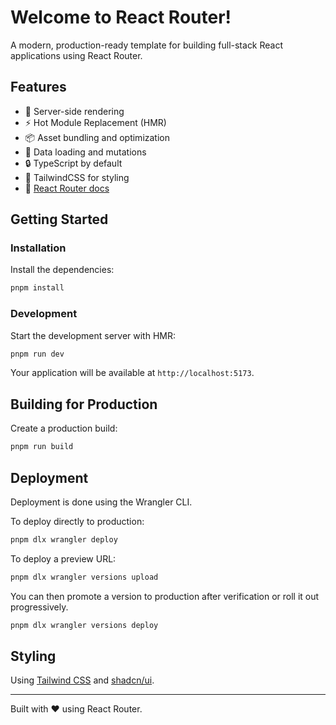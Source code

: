 # Welcome to React Router!

A modern, production-ready template for building full-stack React applications using React Router.

## Features

- 🚀 Server-side rendering
- ⚡️ Hot Module Replacement (HMR)
- 📦 Asset bundling and optimization
- 🔄 Data loading and mutations
- 🔒 TypeScript by default
- 🎉 TailwindCSS for styling
- 📖 [React Router docs](https://reactrouter.com/)

## Getting Started

### Installation

Install the dependencies:

```bash
pnpm install
```

### Development

Start the development server with HMR:

```bash
pnpm run dev
```

Your application will be available at `http://localhost:5173`.

## Building for Production

Create a production build:

```bash
pnpm run build
```

## Deployment

Deployment is done using the Wrangler CLI.

To deploy directly to production:

```sh
pnpm dlx wrangler deploy
```

To deploy a preview URL:

```sh
pnpm dlx wrangler versions upload
```

You can then promote a version to production after verification or roll it out progressively.

```sh
pnpm dlx wrangler versions deploy
```

## Styling

Using [Tailwind CSS](https://tailwindcss.com/) and [shadcn/ui](https://ui.shadcn.com/).

---

Built with ❤️ using React Router.
